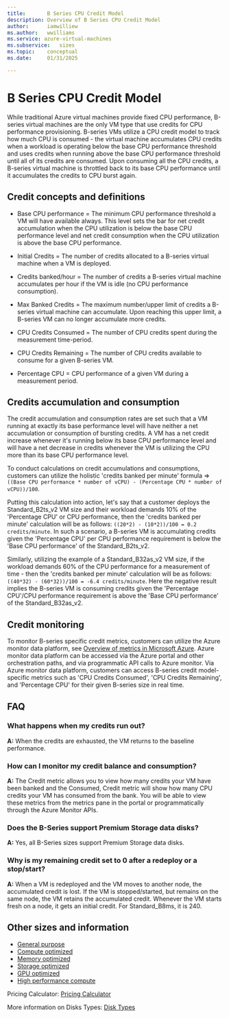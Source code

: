 ```yaml
---
title:       B Series CPU Credit Model
description: Overview of B Series CPU Credit Model
author:      iamwilliew 
ms.author:   wwilliams 
ms.service: azure-virtual-machines
ms.subservice:   sizes
ms.topic:    conceptual
ms.date:     01/31/2025

---
```


# B Series CPU Credit Model

While traditional Azure virtual machines provide fixed CPU performance, B-series virtual machines are the only VM type that use credits for CPU performance provisioning. B-series VMs utilize a CPU credit model to track how much CPU is consumed - the virtual machine accumulates CPU credits when a workload is operating below the base CPU performance threshold and uses credits when running above the base CPU performance threshold until all of its credits are consumed. Upon consuming all the CPU credits, a B-series virtual machine is throttled back to its base CPU performance until it accumulates the credits to CPU burst again.

## Credit concepts and definitions 
- Base CPU performance = The minimum CPU performance threshold a VM will have available always. This level sets the bar for net credit accumulation when the CPU utilization is below the base CPU performance level and net credit consumption when the CPU utilization is above the base CPU performance. 

- Initial Credits = The number of credits allocated to a B-series virtual machine when a VM is deployed. 

- Credits banked/hour = The number of credits a B-series virtual machine accumulates per hour if the VM is idle (no CPU performance consumption). 

- Max Banked Credits = The maximum number/upper limit of credits a B-series virtual machine can accumulate. Upon reaching this upper limit, a B-series VM can no longer accumulate more credits.    

- CPU Credits Consumed = The number of CPU credits spent during the measurement time-period.

- CPU Credits Remaining = The number of CPU credits available to consume for a given B-series VM.

- Percentage CPU = CPU performance of a given VM during a measurement period. 


## Credits accumulation and consumption
The credit accumulation and consumption rates are set such that a VM running at exactly its base performance level will have neither a net accumulation or consumption of bursting credits. A VM has a net credit increase whenever it's running below its base CPU performance level and will have a net decrease in credits whenever the VM is utilizing the CPU more than its base CPU performance level.

To conduct calculations on credit accumulations and consumptions, customers can utilize the holistic 'credits banked per minute' formula => 
`((Base CPU performance * number of vCPU) - (Percentage CPU * number of vCPU))/100`.  

Putting this calculation into action, let's say that a customer deploys the Standard_B2ts_v2 VM size and their workload demands 10% of the 'Percentage CPU' or CPU performance, then the 'credits banked per minute' calculation will be as follows: `((20*2) - (10*2))/100 = 0.2 credits/minute`. In such a scenario, a B-series VM is accumulating credits given the 'Percentage CPU' per CPU performance requirement is below the 'Base CPU performance' of the Standard_B2ts_v2. 

Similarly, utilizing the example of a Standard_B32as_v2 VM size, if the workload demands 60% of the CPU performance for a measurement of time - then the 'credits banked per minute' calculation will be as follows: `((40*32) - (60*32))/100 = -6.4 credits/minute`. Here the negative result implies the B-series VM is consuming credits given the 'Percentage CPU'/CPU performance requirement is above the 'Base CPU performance' of the Standard_B32as_v2.  
 

## Credit monitoring
To monitor B-series specific credit metrics, customers can utilize the Azure monitor data platform, see [Overview of metrics in Microsoft Azure](/azure/azure-monitor/data-platform). Azure monitor data platform can be accessed via the Azure portal and other orchestration paths, and via programmatic API calls to Azure monitor.
Via Azure monitor data platform, customers can access B-series credit model-specific metrics such as 'CPU Credits Consumed', 'CPU Credits Remaining', and 'Percentage CPU' for their given B-series size in real time.  

## FAQ

### What happens when my credits run out?
**A:** When the credits are exhausted, the VM returns to the baseline performance.
### How can I monitor my credit balance and consumption?
**A:** The Credit metric allows you to view how many credits your VM have been banked and the Consumed, Credit metric will show how many CPU credits your VM has consumed from the bank. You will be able to view these metrics from the metrics pane in the portal or programmatically through the Azure Monitor APIs.
### Does the B-Series support Premium Storage data disks?
**A:** Yes, all B-Series sizes support Premium Storage data disks.
### Why is my remaining credit set to 0 after a redeploy or a stop/start?
**A:** When a VM is redeployed and the VM moves to another node, the accumulated credit is lost. If the VM is stopped/started, but remains on the same node, the VM retains the accumulated credit. Whenever the VM starts fresh on a node, it gets an initial credit. For Standard_B8ms, it is 240.

## Other sizes and information

- [General purpose](../sizes-general.md)
- [Compute optimized](../sizes-compute.md)
- [Memory optimized](../sizes-memory.md)
- [Storage optimized](../sizes-storage.md)
- [GPU optimized](../sizes-gpu.md)
- [High performance compute](../sizes-hpc.md)

Pricing Calculator: [Pricing Calculator](https://azure.microsoft.com/pricing/calculator/)

More information on Disks Types: [Disk Types](../disks-types.md#ultra-disks)
